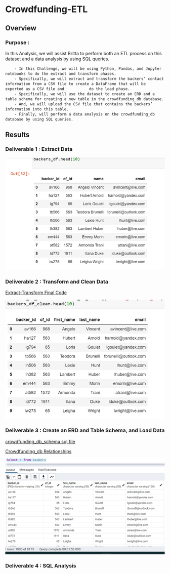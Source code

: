 # Crowdfunding-ETL
## Overview
### Purpose :
In this Analysis, we will assist Britta to perform both an ETL process on this dataset and a data analysis by using SQL queries.

        - In this Challenge, we will be using Python, Pandas, and Jupyter notebooks to do the extract and transform phases. 
        - Specifically, we will extract and transform the backers’ contact information from a CSV file to create a DataFrame that will be exported as a CSV file and           do the load phase. 
        - Specifically, we will use the dataset to create an ERD and a table schema for creating a new table in the crowdfunding_db database.
        - And, we will upload the CSV file that contains the backers’ information into this table. 
        - Finally, will perform a data analysis on the crowdfunding_db database by using SQL queries.
 
## Results 

### Deliverable 1 : Extract Data

![Test Image](/Resources/backers_df.png)

### Deliverable 2 : Transform and Clean Data

[Extract-Transform Final Code](Extract-Transform_final_code.ipynb)

![Test Image](/Resources/backers_df_clean.png)




### Deliverable 3 : Create an ERD and Table Schema, and Load Data

[crowdfunding_db_schema sql file](/Queries/crowdfunding_db_schema.sql)

[Crowdfunding_db Relationships](/Resources/crowdfunding_db_relationships.png  )

![Test Image](/Resources/backers-csv.png)

### Deliverable 4 : SQL Analysis


